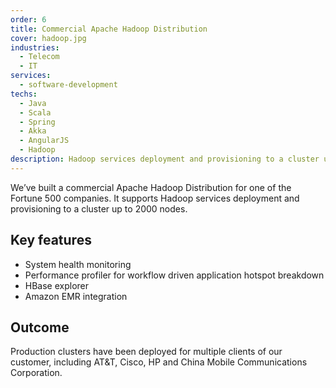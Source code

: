 ```yaml
---
order: 6
title: Commercial Apache Hadoop Distribution
cover: hadoop.jpg
industries:
  - Telecom
  - IT
services:
  - software-development
techs:
  - Java
  - Scala
  - Spring
  - Akka
  - AngularJS
  - Hadoop
description: Hadoop services deployment and provisioning to a cluster up to 2000 nodes.  
---
```

We’ve built a commercial Apache Hadoop Distribution for one of the Fortune 500 companies.
It supports Hadoop services deployment and provisioning to a cluster up to 2000 nodes.

##  Key features

* System health monitoring
* Performance profiler for workflow driven application hotspot breakdown
* HBase explorer
* Amazon EMR integration

## Outcome

Production clusters have been deployed for multiple clients of our customer, including AT&T, Cisco, HP and China Mobile Communications Corporation.